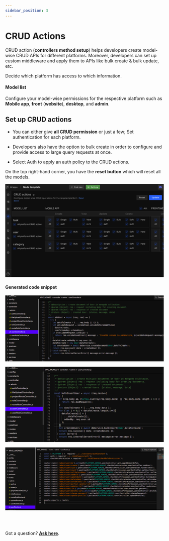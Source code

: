 ```yaml
---
sidebar_position: 3
---
```


# CRUD Actions

CRUD action (**controllers method setup**) helps developers create model-wise CRUD APIs for different platforms. Moreover, developers can set up custom middleware and apply them to APIs like bulk create & bulk update, etc.

Decide which platform has access to which information.

#### Model list

Configure your model-wise permissions for the respective platform such as **Mobile app**, **front** (**website**), **desktop**, and **admin**.

## Set up CRUD actions

- You can either give **all CRUD permission** or just a few; Set authentication for each platform.

- Developers also have the option to bulk create in order to configure and provide access to large query requests at once.

- Select Auth to apply an auth policy to the CRUD actions.

On the top right-hand corner, you have the **reset button** which will reset all the models.

<!-- ![Example banner](./img/crud-action-1.png) -->
![Example banner](./img/crud-action.png)

#### Generated code snippet

![Example banner](./img/crudaction-code-1.png)


![Example banner](./img/crudaction-code-2.png)

![Example banner](./img/crudaction-code-3.png)

<br/>
<br/>

Got a question? [**Ask here**](https://discord.com/invite/rFMnCG5MZ7).